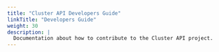 ```yaml
---
title: "Cluster API Developers Guide"
linkTitle: "Developers Guide"
weight: 30
description: |
  Documentation about how to contribute to the Cluster API project.
---
```

